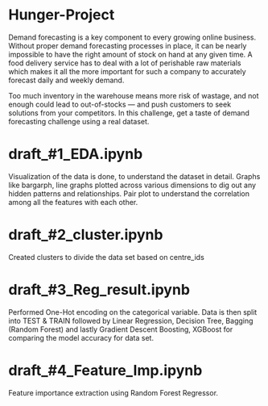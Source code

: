 # Hunger-Project
Demand forecasting is a key component to every growing online business. Without proper demand forecasting processes in place, it can be nearly impossible to have the right amount of stock on hand at any given time. A food delivery service has to deal with a lot of perishable raw materials which makes it all the more important for such a company to accurately forecast daily and weekly demand.

Too much inventory in the warehouse means more risk of wastage, and not enough could lead to out-of-stocks — and push customers to seek solutions from your competitors. In this challenge, get a taste of demand forecasting challenge using a real dataset.

# draft_#1_EDA.ipynb
Visualization of the data is done, to understand the dataset in detail. Graphs like bargarph, line graphs plotted across various  dimensions to dig out any hidden patterns and relationships. Pair plot to understand the correlation among all the features with each other.

# draft_#2_cluster.ipynb
Created clusters to divide the data set based on centre_ids

# draft_#3_Reg_result.ipynb
Performed One-Hot encoding on the categorical variable. Data is then split into TEST & TRAIN followed by Linear Regression, Decision Tree, Bagging (Random Forest) and lastly Gradient Descent Boosting, XGBoost for comparing the model accuracy for data set.

# draft_#4_Feature_Imp.ipynb
Feature importance extraction using Random Forest Regressor.

